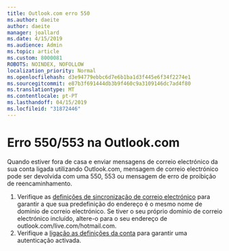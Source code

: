 ```yaml
---
title: Outlook.com erro 550
ms.author: daeite
author: daeite
manager: joallard
ms.date: 4/15/2019
ms.audience: Admin
ms.topic: article
ms.custom: 8000081
ROBOTS: NOINDEX, NOFOLLOW
localization_priority: Normal
ms.openlocfilehash: d3e94779ebbc6d7e6b1ba1d3f445e6f34f2274e1
ms.sourcegitcommit: e87b3f691444db3b9f460c9a3109146dc7ad4f80
ms.translationtype: MT
ms.contentlocale: pt-PT
ms.lasthandoff: 04/15/2019
ms.locfileid: "31872446"
---
```

# <a name="error-550553-in-outlookcom"></a>Erro 550/553 na Outlook.com

Quando estiver fora de casa e enviar mensagens de correio electrónico da sua conta ligada utilizando Outlook.com, mensagem de correio electrónico pode ser devolvida com uma 550, 553 ou mensagem de erro de proibição de reencaminhamento.
1. Verifique as [definições de sincronização de correio electrónico](https://go.microsoft.com/fwlink/?linkid=2031283) para garantir a que sua predefinição do endereço é o mesmo nome de domínio de correio electrónico. Se tiver o seu próprio domínio de correio electrónico incluído, altere-o para o seu endereço de outlook.com/live.com/hotmail.com.
2. Verifique a [ligação as definições da conta](https://go.microsoft.com/fwlink/?linkid=875264&clcid=0x409) para garantir uma autenticação activada.